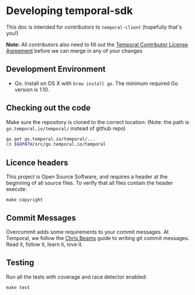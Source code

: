 # Developing temporal-sdk

This doc is intended for contributors to `temporal-client` (hopefully that's you!)

**Note:** All contributors also need to fill out the [Temporal Contributor License Agreement](https://gist.github.com/samarabbas/7dcd41eb1d847e12263cc961ccfdb197) before we can merge in any of your changes

## Development Environment

* Go. Install on OS X with `brew install go`. The minimum required Go version is 1.10.

## Checking out the code

Make sure the repository is cloned to the correct location:
(Note: the path is `go.temporal.io/temporal/` instead of github repo)

```bash
go get go.temporal.io/temporal/...
cd $GOPATH/src/go.temporal.io/temporal
```

## Licence headers

This project is Open Source Software, and requires a header at the beginning of
all source files. To verify that all files contain the header execute:

```lang=bash
make copyright
```

## Commit Messages

Overcommit adds some requirements to your commit messages. At Temporal, we follow the
[Chris Beams](http://chris.beams.io/posts/git-commit/) guide to writing git
commit messages. Read it, follow it, learn it, love it.

## Testing

Run all the tests with coverage and race detector enabled:

```bash
make test
```
